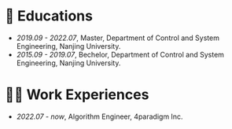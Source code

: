# 📖 Educations
- *2019.09 - 2022.07*, Master, Department of Control and System Engineering, Nanjing University. 
- *2015.09 - 2019.07*, Bechelor, Department of Control and System Engineering, Nanjing University. 

# 👨‍💼 Work Experiences
- *2022.07 - now*, Algorithm Engineer, 4paradigm Inc.
